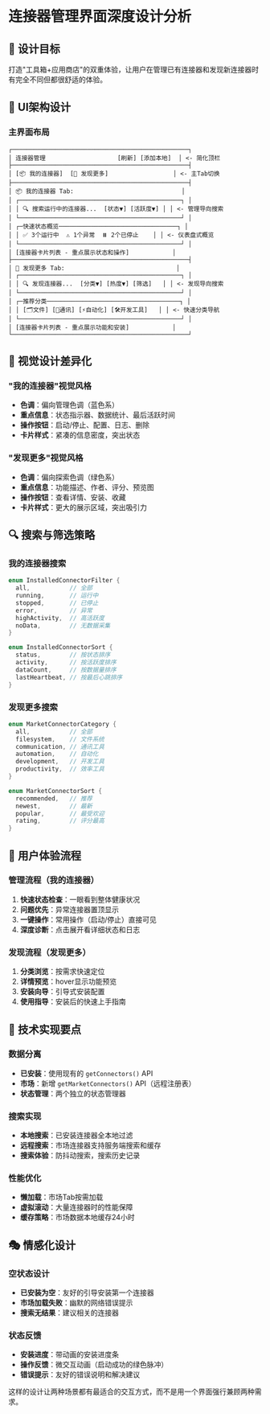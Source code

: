 # 连接器管理界面深度设计分析

## 🎯 设计目标
打造"工具箱+应用商店"的双重体验，让用户在管理已有连接器和发现新连接器时有完全不同但都很舒适的体验。

## 📱 UI架构设计

### 主界面布局
```
┌─────────────────────────────────────────────────┐
│ 连接器管理                    [刷新] [添加本地]  │ <- 简化顶栏
├─────────────────────────────────────────────────┤
│ [📦 我的连接器]  [🏪 发现更多]                  │ <- 主Tab切换
├─────────────────────────────────────────────────┤
│ 📦 我的连接器 Tab:                              │
│ ┌─────────────────────────────────────────────┐ │
│ │ 🔍 搜索运行中的连接器...  [状态▼] [活跃度▼] │ │ <- 管理导向搜索
│ └─────────────────────────────────────────────┘ │
│ ┌─快速状态概览─────────────────────────────────┐ │
│ │ ✅ 3个运行中  ⚠️ 1个异常  ⏸️ 2个已停止    │ │ <- 仪表盘式概览
│ └─────────────────────────────────────────────┘ │
│ [连接器卡片列表 - 重点展示状态和操作]            │
├─────────────────────────────────────────────────┤
│ 🏪 发现更多 Tab:                               │
│ ┌─────────────────────────────────────────────┐ │
│ │ 🔍 发现连接器...  [分类▼] [热度▼] [筛选]   │ │ <- 发现导向搜索
│ └─────────────────────────────────────────────┘ │
│ ┌─推荐分类─────────────────────────────────────┐ │
│ │ [🗂️文件] [💬通讯] [⚡自动化] [🛠️开发工具]   │ │ <- 快速分类导航
│ └─────────────────────────────────────────────┘ │
│ [连接器卡片列表 - 重点展示功能和安装]            │
└─────────────────────────────────────────────────┘
```

## 🎨 视觉设计差异化

### "我的连接器"视觉风格
- **色调**：偏向管理色调（蓝色系）
- **重点信息**：状态指示器、数据统计、最后活跃时间
- **操作按钮**：启动/停止、配置、日志、删除
- **卡片样式**：紧凑的信息密度，突出状态

### "发现更多"视觉风格  
- **色调**：偏向探索色调（绿色系）
- **重点信息**：功能描述、作者、评分、预览图
- **操作按钮**：查看详情、安装、收藏
- **卡片样式**：更大的展示区域，突出吸引力

## 🔍 搜索与筛选策略

### 我的连接器搜索
```dart
enum InstalledConnectorFilter {
  all,           // 全部
  running,       // 运行中
  stopped,       // 已停止  
  error,         // 异常
  highActivity,  // 高活跃度
  noData,        // 无数据采集
}

enum InstalledConnectorSort {
  status,        // 按状态排序
  activity,      // 按活跃度排序
  dataCount,     // 按数据量排序
  lastHeartbeat, // 按最后心跳排序
}
```

### 发现更多搜索
```dart
enum MarketConnectorCategory {
  all,           // 全部
  filesystem,    // 文件系统
  communication, // 通讯工具
  automation,    // 自动化
  development,   // 开发工具
  productivity,  // 效率工具
}

enum MarketConnectorSort {
  recommended,   // 推荐
  newest,        // 最新
  popular,       // 最受欢迎
  rating,        // 评分最高
}
```

## 🎯 用户体验流程

### 管理流程（我的连接器）
1. **快速状态检查**：一眼看到整体健康状况
2. **问题优先**：异常连接器置顶显示
3. **一键操作**：常用操作（启动/停止）直接可见
4. **深度诊断**：点击展开看详细状态和日志

### 发现流程（发现更多）
1. **分类浏览**：按需求快速定位
2. **详情预览**：hover显示功能预览
3. **安装向导**：引导式安装配置
4. **使用指导**：安装后的快速上手指南

## 🔧 技术实现要点

### 数据分离
- **已安装**：使用现有的 `getConnectors()` API
- **市场**：新增 `getMarketConnectors()` API（远程注册表）
- **状态管理**：两个独立的状态管理器

### 搜索实现
- **本地搜索**：已安装连接器全本地过滤
- **远程搜索**：市场连接器支持服务端搜索和缓存
- **搜索体验**：防抖动搜索，搜索历史记录

### 性能优化
- **懒加载**：市场Tab按需加载
- **虚拟滚动**：大量连接器时的性能保障
- **缓存策略**：市场数据本地缓存24小时

## 🎭 情感化设计

### 空状态设计
- **已安装为空**：友好的引导安装第一个连接器
- **市场加载失败**：幽默的网络错误提示
- **搜索无结果**：建议相关的连接器

### 状态反馈
- **安装进度**：带动画的安装进度条
- **操作反馈**：微交互动画（启动成功的绿色脉冲）
- **错误提示**：友好的错误说明和解决建议

这样的设计让两种场景都有最适合的交互方式，而不是用一个界面强行兼顾两种需求。